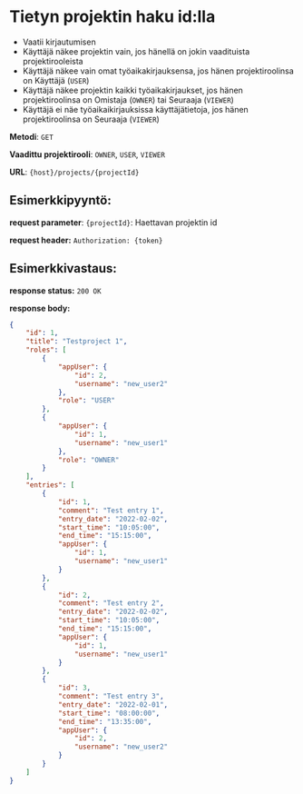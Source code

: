 # Tietyn projektin haku id:lla

- Vaatii kirjautumisen
- Käyttäjä näkee projektin vain, jos hänellä on jokin vaadituista projektirooleista
- Käyttäjä näkee vain omat työaikakirjauksensa, jos hänen projektiroolinsa on Käyttäjä (`USER`)
- Käyttäjä näkee projektin kaikki työaikakirjaukset, jos hänen projektiroolinsa on Omistaja (`OWNER`) tai Seuraaja (`VIEWER`)
- Käyttäjä ei näe työaikaikirjauksissa käyttäjätietoja, jos hänen projektiroolinsa on Seuraaja (`VIEWER`)

**Metodi**: `GET`

**Vaadittu projektirooli**: `OWNER`, `USER`, `VIEWER`

**URL**: `{host}/projects/{projectId}`


## Esimerkkipyyntö:

**request parameter**: `{projectId}`: Haettavan projektin id

**request header:** `Authorization: {token}`


## Esimerkkivastaus:

**response status:** `200 OK`

**response body:**

```json
{
    "id": 1,
    "title": "Testproject 1",
    "roles": [
        {
            "appUser": {
                "id": 2,
                "username": "new_user2"
            },
            "role": "USER"
        },
        {
            "appUser": {
                "id": 1,
                "username": "new_user1"
            },
            "role": "OWNER"
        }
    ],
    "entries": [
        {
            "id": 1,
            "comment": "Test entry 1",
            "entry_date": "2022-02-02",
            "start_time": "10:05:00",
            "end_time": "15:15:00",
            "appUser": {
                "id": 1,
                "username": "new_user1"
            }
        },
        {
            "id": 2,
            "comment": "Test entry 2",
            "entry_date": "2022-02-02",
            "start_time": "10:05:00",
            "end_time": "15:15:00",
            "appUser": {
                "id": 1,
                "username": "new_user1"
            }
        },
        {
            "id": 3,
            "comment": "Test entry 3",
            "entry_date": "2022-02-01",
            "start_time": "08:00:00",
            "end_time": "13:35:00",
            "appUser": {
                "id": 2,
                "username": "new_user2"
            }
        }
    ]
}
```
